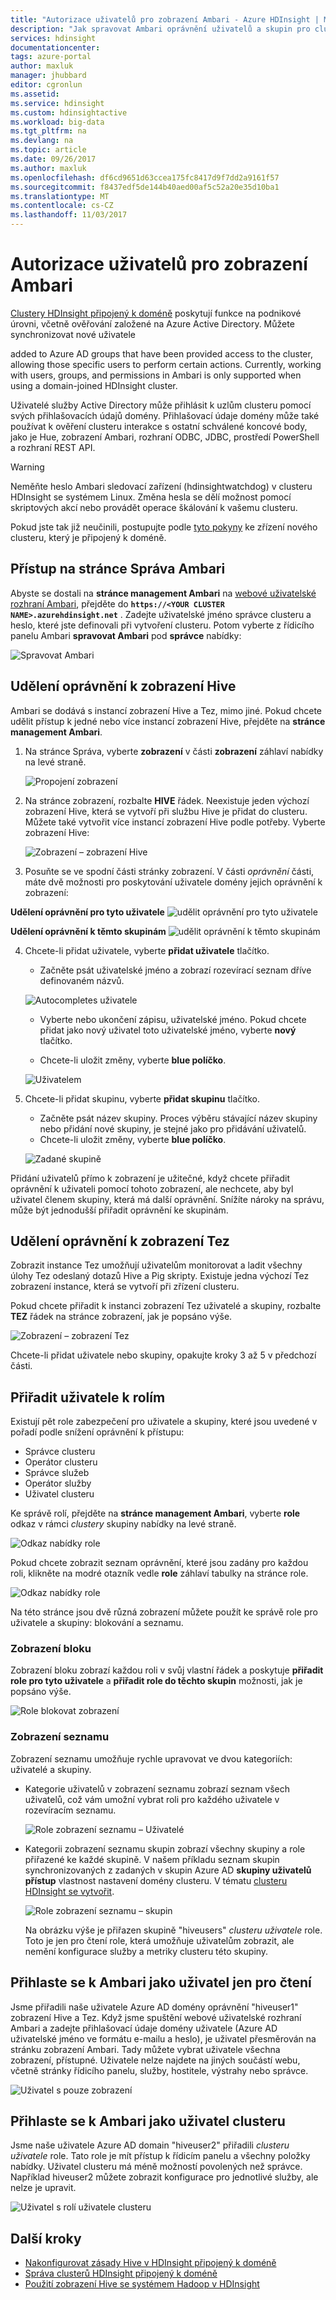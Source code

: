 ```yaml
---
title: "Autorizace uživatelů pro zobrazení Ambari - Azure HDInsight | Microsoft Docs"
description: "Jak spravovat Ambari oprávnění uživatelů a skupin pro clustery služby HDInsight připojený k doméně."
services: hdinsight
documentationcenter: 
tags: azure-portal
author: maxluk
manager: jhubbard
editor: cgronlun
ms.assetid: 
ms.service: hdinsight
ms.custom: hdinsightactive
ms.workload: big-data
ms.tgt_pltfrm: na
ms.devlang: na
ms.topic: article
ms.date: 09/26/2017
ms.author: maxluk
ms.openlocfilehash: df6cd9651d63ccea175fc8417d9f7dd2a9161f57
ms.sourcegitcommit: f8437edf5de144b40aed00af5c52a20e35d10ba1
ms.translationtype: MT
ms.contentlocale: cs-CZ
ms.lasthandoff: 11/03/2017
---
```

# <a name="authorize-users-for-ambari-views"></a>Autorizace uživatelů pro zobrazení Ambari

[Clustery HDInsight připojený k doméně](./domain-joined/apache-domain-joined-introduction.md) poskytují funkce na podnikové úrovni, včetně ověřování založené na Azure Active Directory. Můžete synchronizovat nové uživatele
<!-- [synchronize new users](hdinsight-sync-aad-users-to-cluster.md) --> added to Azure AD groups that have been provided access to the cluster, allowing those specific users to perform certain actions. Currently, working with users, groups, and permissions in Ambari is only supported when using a domain-joined HDInsight cluster.

Uživatelé služby Active Directory může přihlásit k uzlům clusteru pomocí svých přihlašovacích údajů domény. Přihlašovací údaje domény může také používat k ověření clusteru interakce s ostatní schválené koncové body, jako je Hue, zobrazení Ambari, rozhraní ODBC, JDBC, prostředí PowerShell a rozhraní REST API.

> [!WARNING]
> Neměňte heslo Ambari sledovací zařízení (hdinsightwatchdog) v clusteru HDInsight se systémem Linux. Změna hesla se dělí možnost pomocí skriptových akcí nebo provádět operace škálování k vašemu clusteru.

Pokud jste tak již neučinili, postupujte podle [tyto pokyny](./domain-joined/apache-domain-joined-configure.md) ke zřízení nového clusteru, který je připojený k doméně.

## <a name="access-the-ambari-management-page"></a>Přístup na stránce Správa Ambari

Abyste se dostali na **stránce management Ambari** na [webové uživatelské rozhraní Ambari](hdinsight-hadoop-manage-ambari.md), přejděte do  **`https://<YOUR CLUSTER NAME>.azurehdinsight.net`** . Zadejte uživatelské jméno správce clusteru a heslo, které jste definovali při vytvoření clusteru. Potom vyberte z řídicího panelu Ambari **spravovat Ambari** pod **správce** nabídky:

![Spravovat Ambari](./media/hdinsight-authorize-users-to-ambari/manage-ambari.png)

## <a name="grant-permissions-to-hive-views"></a>Udělení oprávnění k zobrazení Hive

Ambari se dodává s instancí zobrazení Hive a Tez, mimo jiné. Pokud chcete udělit přístup k jedné nebo více instancí zobrazení Hive, přejděte na **stránce management Ambari**.

1. Na stránce Správa, vyberte **zobrazení** v části **zobrazení** záhlaví nabídky na levé straně.

    ![Propojení zobrazení](./media/hdinsight-authorize-users-to-ambari/views-link.png)

2. Na stránce zobrazení, rozbalte **HIVE** řádek. Neexistuje jeden výchozí zobrazení Hive, která se vytvoří při službu Hive je přidat do clusteru. Můžete také vytvořit více instancí zobrazení Hive podle potřeby. Vyberte zobrazení Hive:

    ![Zobrazení – zobrazení Hive](./media/hdinsight-authorize-users-to-ambari/views-hive-view.png)

3. Posuňte se ve spodní části stránky zobrazení. V části *oprávnění* části, máte dvě možnosti pro poskytování uživatele domény jejich oprávnění k zobrazení:

**Udělení oprávnění pro tyto uživatele** ![udělit oprávnění pro tyto uživatele](./media/hdinsight-authorize-users-to-ambari/add-user-to-view.png)

**Udělení oprávnění k těmto skupinám** ![udělit oprávnění k těmto skupinám](./media/hdinsight-authorize-users-to-ambari/add-group-to-view.png)

4. Chcete-li přidat uživatele, vyberte **přidat uživatele** tlačítko.

    * Začněte psát uživatelské jméno a zobrazí rozevírací seznam dříve definovaném názvů.

    ![Autocompletes uživatele](./media/hdinsight-authorize-users-to-ambari/user-autocomplete.png)

    * Vyberte nebo ukončení zápisu, uživatelské jméno. Pokud chcete přidat jako nový uživatel toto uživatelské jméno, vyberte **nový** tlačítko.

    * Chcete-li uložit změny, vyberte **blue políčko**.

    ![Uživatelem](./media/hdinsight-authorize-users-to-ambari/user-entered.png)

5. Chcete-li přidat skupinu, vyberte **přidat skupinu** tlačítko.

    * Začněte psát název skupiny. Proces výběru stávající název skupiny nebo přidání nové skupiny, je stejné jako pro přidávání uživatelů.
    * Chcete-li uložit změny, vyberte **blue políčko**.

    ![Zadané skupině](./media/hdinsight-authorize-users-to-ambari/group-entered.png)

Přidání uživatelů přímo k zobrazení je užitečné, když chcete přiřadit oprávnění k uživateli pomocí tohoto zobrazení, ale nechcete, aby byl uživatel členem skupiny, která má další oprávnění. Snížíte nároky na správu, může být jednodušší přiřadit oprávnění ke skupinám.

## <a name="grant-permissions-to-tez-views"></a>Udělení oprávnění k zobrazení Tez

Zobrazit instance Tez umožňují uživatelům monitorovat a ladit všechny úlohy Tez odeslaný dotazů Hive a Pig skripty. Existuje jedna výchozí Tez zobrazení instance, která se vytvoří při zřízení clusteru.

Pokud chcete přiřadit k instanci zobrazení Tez uživatelé a skupiny, rozbalte **TEZ** řádek na stránce zobrazení, jak je popsáno výše.

![Zobrazení – zobrazení Tez](./media/hdinsight-authorize-users-to-ambari/views-tez-view.png)

Chcete-li přidat uživatele nebo skupiny, opakujte kroky 3 až 5 v předchozí části.

## <a name="assign-users-to-roles"></a>Přiřadit uživatele k rolím

Existují pět role zabezpečení pro uživatele a skupiny, které jsou uvedené v pořadí podle snížení oprávnění k přístupu:

* Správce clusteru
* Operátor clusteru
* Správce služeb
* Operátor služby
* Uživatel clusteru

Ke správě rolí, přejděte na **stránce management Ambari**, vyberte **role** odkaz v rámci *clustery* skupiny nabídky na levé straně.

![Odkaz nabídky role](./media/hdinsight-authorize-users-to-ambari/roles-link.png)

Pokud chcete zobrazit seznam oprávnění, které jsou zadány pro každou roli, klikněte na modré otazník vedle **role** záhlaví tabulky na stránce role.

![Odkaz nabídky role](./media/hdinsight-authorize-users-to-ambari/roles-permissions.png)

Na této stránce jsou dvě různá zobrazení můžete použít ke správě role pro uživatele a skupiny: blokování a seznamu.

### <a name="block-view"></a>Zobrazení bloku

Zobrazení bloku zobrazí každou roli v svůj vlastní řádek a poskytuje **přiřadit role pro tyto uživatele** a **přiřadit role do těchto skupin** možnosti, jak je popsáno výše.

![Role blokovat zobrazení](./media/hdinsight-authorize-users-to-ambari/roles-block-view.png)

### <a name="list-view"></a>Zobrazení seznamu

Zobrazení seznamu umožňuje rychle upravovat ve dvou kategoriích: uživatelé a skupiny.

* Kategorie uživatelů v zobrazení seznamu zobrazí seznam všech uživatelů, což vám umožní vybrat roli pro každého uživatele v rozevíracím seznamu.

    ![Role zobrazení seznamu – Uživatelé](./media/hdinsight-authorize-users-to-ambari/roles-list-view-users.png)

* Kategorii zobrazení seznamu skupin zobrazí všechny skupiny a role přiřazené ke každé skupině. V našem příkladu seznam skupin synchronizovaných z zadaných v skupin Azure AD **skupiny uživatelů přístup** vlastnost nastavení domény clusteru. V tématu [clusteru HDInsight se vytvořit](./domain-joined/apache-domain-joined-configure.md#create-hdinsight-cluster).

    ![Role zobrazení seznamu – skupin](./media/hdinsight-authorize-users-to-ambari/roles-list-view-groups.png)

    Na obrázku výše je přiřazen skupině "hiveusers" *clusteru uživatele* role. Toto je jen pro čtení role, která umožňuje uživatelům zobrazit, ale nemění konfigurace služby a metriky clusteru této skupiny.

## <a name="log-in-to-ambari-as-a-view-only-user"></a>Přihlaste se k Ambari jako uživatel jen pro čtení

Jsme přiřadili naše uživatele Azure AD domény oprávnění "hiveuser1" zobrazení Hive a Tez. Když jsme spuštění webové uživatelské rozhraní Ambari a zadejte přihlašovací údaje domény uživatele (Azure AD uživatelské jméno ve formátu e-mailu a heslo), je uživatel přesměrován na stránku zobrazení Ambari. Tady můžete vybrat uživatele všechna zobrazení, přístupné. Uživatele nelze najdete na jiných součástí webu, včetně stránky řídicího panelu, služby, hostitele, výstrahy nebo správce.

![Uživatel s pouze zobrazení](./media/hdinsight-authorize-users-to-ambari/user-views-only.png)

## <a name="log-in-to-ambari-as-a-cluster-user"></a>Přihlaste se k Ambari jako uživatel clusteru

Jsme naše uživatele Azure AD domain "hiveuser2" přiřadili *clusteru uživatele* role. Tato role je mít přístup k řídicím panelu a všechny položky nabídky. Uživatel clusteru má méně možností povolených než správce. Například hiveuser2 můžete zobrazit konfigurace pro jednotlivé služby, ale nelze je upravit.

![Uživatel s rolí uživatele clusteru](./media/hdinsight-authorize-users-to-ambari/user-cluster-user-role.png)

## <a name="next-steps"></a>Další kroky

* [Nakonfigurovat zásady Hive v HDInsight připojený k doméně](./domain-joined/apache-domain-joined-run-hive.md)
* [Správa clusterů HDInsight připojený k doméně](./domain-joined/apache-domain-joined-manage.md)
* [Použití zobrazení Hive se systémem Hadoop v HDInsight](hadoop/apache-hadoop-use-hive-ambari-view.md)

<!-- * [Synchronize Azure AD users to the cluster](hdinsight-sync-aad-users-to-cluster.md) -->
